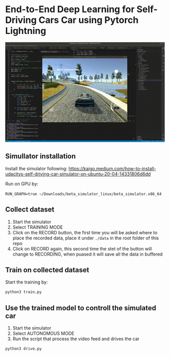 # End-to-End Deep Learning for Self-Driving Cars Car using Pytorch Lightning

![](self_driving_example.gif)

## Simullator installation

Install the simulator following:
https://kaigo.medium.com/how-to-install-udacitys-self-driving-car-simulator-on-ubuntu-20-04-14331806d6dd

Run on GPU by:

`RUN_GRAPH=true ~/Downloads/beta_simulator_linux/beta_simulator.x86_64`

## Collect dataset
1. Start the simulator
2. Select TRAINING MODE
3. Click on the RECORD button, the first time you will be asked where to place the recorded data, place it under `./data` in the root folder of this repo
5. Click on RECORD again, this second time the stet of the button will change to RECORDING, when puased it will save all the data in buffered

## Train on collected dataset
Start the training by:

```bash
python3 train.py
```

## Use the trained model to controll the simulated car
1. Start the simulator
2. Select AUTONOMOUS MODE
3. Run the script that process the video feed and drives the car

```bash
python3 drive.py
```

